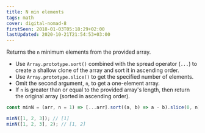 ```yaml
---
title: N min elements
tags: math
cover: digital-nomad-8
firstSeen: 2018-01-03T05:18:29+02:00
lastUpdated: 2020-10-21T21:54:53+03:00
---
```


Returns the `n` minimum elements from the provided array.

- Use `Array.prototype.sort()` combined with the spread operator (`...`) to create a shallow clone of the array and sort it in ascending order.
- Use `Array.prototype.slice()` to get the specified number of elements.
- Omit the second argument, `n`, to get a one-element array.
- If `n` is greater than or equal to the provided array's length, then return the original array (sorted in ascending order).

```js
const minN = (arr, n = 1) => [...arr].sort((a, b) => a - b).slice(0, n);
```

```js
minN([1, 2, 3]); // [1]
minN([1, 2, 3], 2); // [1, 2]
```
